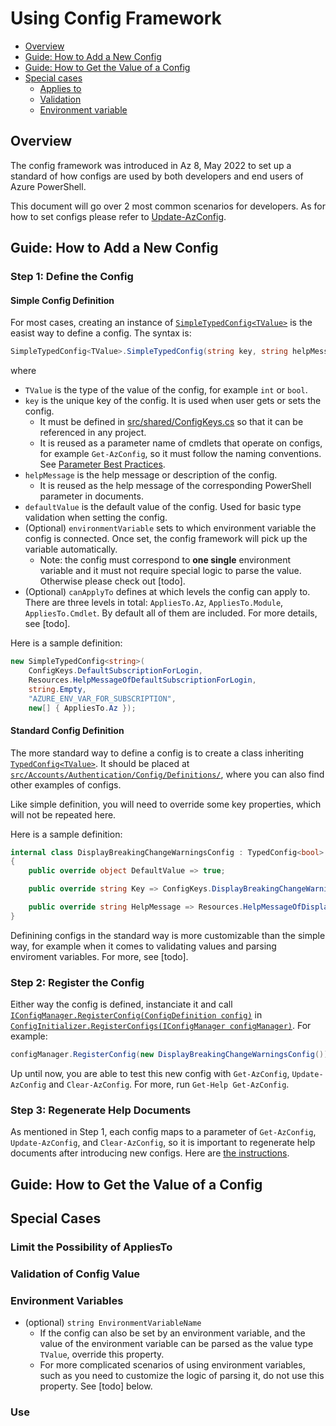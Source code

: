 # Using Config Framework

- [Overview](#overview)
- [Guide: How to Add a New Config](#guide-how-to-add-a-new-config)
- [Guide: How to Get the Value of a Config](#guide-how-to-get-the-value-of-a-config)
- [Special cases](#special-cases)
  - [Applies to](#applies-to)
  - [Validation](#validation)
  - [Environment variable](#environment-variable)

## Overview

The config framework was introduced in Az 8, May 2022 to set up a standard of how configs are used by both developers and end users of Azure PowerShell.

This document will go over 2 most common scenarios for developers. As for how to set configs please refer to [Update-AzConfig](https://docs.microsoft.com/powershell/module/az.accounts/update-azconfig).

## Guide: How to Add a New Config

### Step 1: Define the Config

#### Simple Config Definition

For most cases, creating an instance of [`SimpleTypedConfig<TValue>`](https://github.com/Azure/azure-powershell/blob/main/src/Accounts/Authentication/Config/Models/SimpleTypedConfig.cs) is the easist way to define a config. The syntax is:

```csharp
SimpleTypedConfig<TValue>.SimpleTypedConfig(string key, string helpMessage, TValue defaultValue, [string environmentVariable = null], [IReadOnlyCollection<AppliesTo> canApplyTo = null])
```
where
- `TValue` is the type of the value of the config, for example `int` or `bool`.
- `key` is the unique key of the config. It is used when user gets or sets the config.
  - It must be defined in [src/shared/ConfigKeys.cs](https://github.com/Azure/azure-powershell/blob/main/src/shared/ConfigKeys.cs) so that it can be referenced in any project.
  - It is reused as a parameter name of cmdlets that operate on configs, for example `Get-AzConfig`, so it must follow the naming conventions. See [Parameter Best Practices](https://github.com/Azure/azure-powershell/blob/main/documentation/development-docs/design-guidelines/parameter-best-practices.md#parameter-best-practices).
- `helpMessage` is the help message or description of the config. 
  - It is reused as the help message of the corresponding PowerShell parameter in documents.
- `defaultValue` is the default value of the config. Used for basic type validation when setting the config.
- (Optional) `environmentVariable` sets to which environment variable the config is connected. Once set, the config framework will pick up the variable automatically.
  - Note: the config must correspond to **one single** environment variable and it must not require special logic to parse the value. Otherwise please check out [todo].
- (Optional) `canApplyTo` defines at which levels the config can apply to. There are three levels in total: `AppliesTo.Az`, `AppliesTo.Module`, `AppliesTo.Cmdlet`. By default all of them are included. For more details, see [todo].

Here is a sample definition:

```csharp
new SimpleTypedConfig<string>(
    ConfigKeys.DefaultSubscriptionForLogin,
    Resources.HelpMessageOfDefaultSubscriptionForLogin,
    string.Empty,
    "AZURE_ENV_VAR_FOR_SUBSCRIPTION",
    new[] { AppliesTo.Az });
```

#### Standard Config Definition

The more standard way to define a config is to create a class inheriting [`TypedConfig<TValue>`](https://github.com/Azure/azure-powershell/blob/main/src/Accounts/Authentication/Config/Models/TypedConfig.cs). It should be placed at [`src/Accounts/Authentication/Config/Definitions/`](https://github.com/Azure/azure-powershell/tree/main/src/Accounts/Authentication/Config/Definitions), where you can also find other examples of configs.

Like simple definition, you will need to override some key properties, which will not be repeated here.

Here is a sample definition:

```csharp
internal class DisplayBreakingChangeWarningsConfig : TypedConfig<bool>
{
    public override object DefaultValue => true;

    public override string Key => ConfigKeys.DisplayBreakingChangeWarning;

    public override string HelpMessage => Resources.HelpMessageOfDisplayBreakingChangeWarnings;
}
```

Definining configs in the standard way is more customizable than the simple way, for example when it comes to validating values and parsing enviroment variables. For more, see [todo].

### Step 2: Register the Config

Either way the config is defined, instanciate it and call [`IConfigManager.RegisterConfig(ConfigDefinition config)`](https://github.com/Azure/azure-powershell-common/blob/8d70507d41a3698b5b131df61f14e329d7a6eb41/src/Authentication.Abstractions/Interfaces/IConfigManager.cs#L30) in [`ConfigInitializer.RegisterConfigs(IConfigManager configManager)`](https://github.com/Azure/azure-powershell/blob/304e15c84071fee02622734c4e5f12c05baa77d2/src/Accounts/Authentication/Config/ConfigInitializer.cs#L192). For example:

```csharp
configManager.RegisterConfig(new DisplayBreakingChangeWarningsConfig());
```

Up until now, you are able to test this new config with `Get-AzConfig`, `Update-AzConfig` and `Clear-AzConfig`. For more, run `Get-Help Get-AzConfig`.

### Step 3: Regenerate Help Documents

As mentioned in Step 1, each config maps to a parameter of `Get-AzConfig`, `Update-AzConfig`, and `Clear-AzConfig`, so it is important to regenerate help documents after introducing new configs. Here are [the instructions](https://github.com/Azure/azure-powershell/blob/main/documentation/development-docs/help-generation.md#updating-help-after-making-cmdlet-changes).

## Guide: How to Get the Value of a Config

## Special Cases

### Limit the Possibility of AppliesTo

### Validation of Config Value

### Environment Variables



- (optional) `string EnvironmentVariableName`
  - If the config can also be set by an environment variable, and the value of the environment variable can be parsed as the value type `TValue`, override this property.
  - For more complicated scenarios of using environment variables, such as you need to customize the logic of parsing it, do not use this property. See [todo] below.

### Use 
